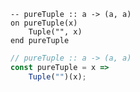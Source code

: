 ```applescript
-- pureTuple :: a -> (a, a)
on pureTuple(x)
    Tuple("", x)
end pureTuple
```


```javascript
// pureTuple :: a -> (a, a)
const pureTuple = x =>
    Tuple("")(x);
```